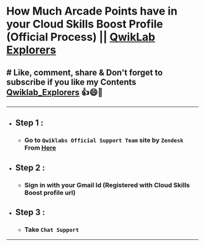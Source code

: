 # How Much Arcade Points have in your Cloud Skills Boost Profile (Official Process) || [QwikLab Explorers](https://youtube.com/@qwiklabexplorers?si=tC55PLSYjyKQ-yto)

## # Like, comment, share & Don't forget to subscribe if you like my Contents [Qwiklab_Explorers](https://youtube.com/@titashshil?si=RgamNu1dc9jVIbJN) 👍😄🤝

---
- ## Step 1 :
  - ### Go to `Qwiklabs Official Support Team` site by `Zendesk` From [Here](https://qwiklab.zendesk.com/hc/en-us)
- ## Step 2 :
  - ### Sign in with your Gmail Id (Registered with Cloud Skills Boost profile url)
- ## Step 3 :
  - ### Take `Chat Support`
---



